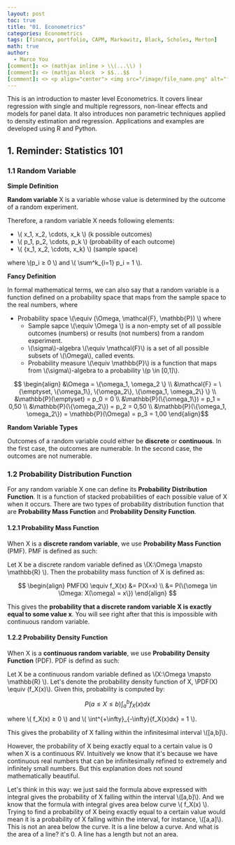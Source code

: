 ```yaml
---
layout: post
toc: true
title: "01. Econometrics"
categories: Econometrics
tags: [finance, portfolio, CAPM, Markowitz, Black, Scholes, Merton]
math: true
author:
  - Marco You
[comment]: <> (mathjax inline > \\(...\\) )
[comment]: <> (mathjax block  > $$...$$   )
[comment]: <> <p align="center"> <img src="/image/file_name.png" alt="file_name" width="460" height="260"> </p>
---
```


This is an introduction to master level Econometrics. It covers linear regression with single and multiple regressors, non-linear effects and models for panel data. It also introduces non parametric techniques applied to density estimation and regression. Applications and examples are developed using R and Python.

## 1. Reminder: Statistics 101

### 1.1 Random Variable

**Simple Definition**

**Random variable** X is a variable whose value is determined by the outcome of a random experiment.

Therefore, a random variable X needs following elements:

- \\( x_1, x_2, \cdots, x_k \\) (k possible outcomes)
- \\( p_1, p_2, \cdots, p_k \\) (probability of each outcome)
- \\( \{x_1, x_2, \cdots, x_k\} \\) (sample space)

where \\(p_i ≥ 0 \\) and \\( \sum^k_{i=1} p_i = 1 \\).

**Fancy Definition**

In formal mathematical terms, we can also say that a random variable is a function defined on a probability space that maps from the sample space to the real numbers, where

- Probability space \\(\equiv (\Omega, \mathcal{F}, \mathbb{P}) \\) where
  - Sample sapce \\(\equiv \Omega \\) is a non-empty set of all possible outcomes (numbers) or results (not numbers) from a random experiment.
  - \\(\sigma\\)-algebra \\(\equiv \mathcal{F}\\) is a set of all possible subsets of \\(\Omega\\), called events. 
  - Probability measure \\(\equiv \mathbb{P}\\) is a function that maps from \\(\sigma\\)-algebra to a probability \\(p \in \[0,1\]\\).

$$ \begin{align}
&\Omega = \{\omega_1, \omega_2 \} \\
&\mathcal{F} = \{\emptyset, \{\omega_1\}, \{\omega_2\}, \{\omega_1, \omega_2\} \} \\
&\mathbb{P}(\emptyset) = p_0 = 0 \\
&\mathbb{P}(\{\omega_1\}) = p_1 = 0,50 \\
&\mathbb{P}(\{\omega_2\}) = p_2 = 0,50 \\
&\mathbb{P}(\{\omega_1, \omega_2\}) = \mathbb{P}(\Omega) = p_3 = 1,00
\end{align}$$

**Random Variable Types**

Outcomes of a random variable could either be **discrete** or **continuous**. In the first case, the outcomes are numerable. In the second case, the outcomes are not numerable.

### 1.2 Probability Distribution Function

For any random variable X one can define its **Probability Distribution Function**. It is a function of stacked probabilities of each possible value of X when it occurs. There are two types of probability distribution function that are **Probability Mass Function** and **Probability Density Function**.

#### 1.2.1 Probability Mass Function

When X is a **discrete random variable**, we use **Probability Mass Function** (PMF). PMF is defined as such:

Let X be a discrete random variable defined as \\(X:\Omega \mapsto \mathbb{R} \\). Then the probability mass function of X is defined as:

$$ \begin{align} 
PMF(X) \equiv f_X(x) &= P(X=x) \\ 
&= P(\{\omega \in \Omega: X(\omega) = x\})
\end{align} $$

This gives the **probability that a discrete random variable X is exactly equal to some value x**. You will see right after that this is impossible with continuous random variable.

#### 1.2.2 Probability Density Function

When X is a **continuous random variable**, we use **Probability Density Function** (PDF). PDF is defind as such:

Let X be a continuous random variable defined as \\(X:\Omega \mapsto \mathbb{R} \\). Let's denote the probability density function of X, \\PDF(X) \equiv (f_X(x)\\). Given this, probability is computed by:

$$ P(a ≤ X ≤ b) \int^b_a{f_X(x)dx} $$

where \\( f_X(x) ≥ 0 \\) and \\( \int^{+\infty}_{-\infty}{f_X(x)dx} = 1 \\).

This gives the probability of X falling within the infinitesimal interval \\(\[a,b\]\\). 

However, the probability of X being exactly equal to a certain value is 0 when X is a continuous RV. Intuitively we know that it's because we have continuous real numbers that can be infinitesimally refined to extremely and infinitely small numbers. But this explanation does not sound mathematically beautiful.

Let's think in this way: we just said the formula above expressed with integral gives the probability of X falling within the  interval \\(\[a,b\]\\). And we know that the formula with integral gives area below curve \\( f_X(x) \\). Trying to find a probability of X being exactly equal to a certain value would mean it is a probability of X falling within the interval, for instance, \\(\[a,a\]\\). This is not an area below the curve. It is a line below a curve. And what is the area of a line? it's 0. A line has a length but not an area.